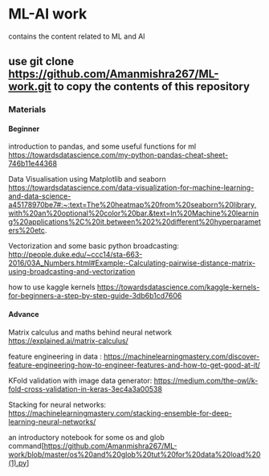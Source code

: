 # ML-AI work
contains the content related to ML and AI

## use git clone https://github.com/Amanmishra267/ML-work.git to copy the contents of this repository

### Materials

#### Beginner
introduction to pandas, and some useful functions for ml https://towardsdatascience.com/my-python-pandas-cheat-sheet-746b11e44368

Data Visualisation using Matplotlib and seaborn https://towardsdatascience.com/data-visualization-for-machine-learning-and-data-science-a45178970be7#:~:text=The%20heatmap%20from%20seaborn%20library,with%20an%20optional%20color%20bar.&text=In%20Machine%20learning%20applications%2C%20it,between%202%20different%20hyperparameters%20etc.

Vectorization and some basic python broadcasting:
http://people.duke.edu/~ccc14/sta-663-2016/03A_Numbers.html#Example:-Calculating-pairwise-distance-matrix-using-broadcasting-and-vectorization

how to use kaggle kernels https://towardsdatascience.com/kaggle-kernels-for-beginners-a-step-by-step-guide-3db6b1cd7606

#### Advance
Matrix calculus and maths behind neural network  https://explained.ai/matrix-calculus/

feature engineering in data : https://machinelearningmastery.com/discover-feature-engineering-how-to-engineer-features-and-how-to-get-good-at-it/

KFold validation with image data generator:  https://medium.com/the-owl/k-fold-cross-validation-in-keras-3ec4a3a00538 

Stacking for neural networks: https://machinelearningmastery.com/stacking-ensemble-for-deep-learning-neural-networks/

an introductory notebook for some os and glob command[https://github.com/Amanmishra267/ML-work/blob/master/os%20and%20glob%20tut%20for%20data%20load%20(1).py]
